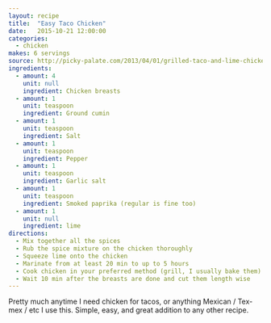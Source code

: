 ```yaml
---
layout: recipe
title:  "Easy Taco Chicken"
date:   2015-10-21 12:00:00
categories:
  - chicken
makes: 6 servings
source: http://picky-palate.com/2013/04/01/grilled-taco-and-lime-chicken-for-tacos/
ingredients:
  - amount: 4
    unit: null
    ingredient: Chicken breasts
  - amount: 1
    unit: teaspoon
    ingredient: Ground cumin
  - amount: 1
    unit: teaspoon
    ingredient: Salt
  - amount: 1
    unit: teaspoon
    ingredient: Pepper
  - amount: 1
    unit: teaspoon
    ingredient: Garlic salt
  - amount: 1
    unit: teaspoon
    ingredient: Smoked paprika (regular is fine too)
  - amount: 1
    unit: null
    ingredient: lime
directions:
  - Mix together all the spices
  - Rub the spice mixture on the chicken thoroughly
  - Squeeze lime onto the chicken
  - Marinate from at least 20 min to up to 5 hours
  - Cook chicken in your preferred method (grill, I usually bake them)
  - Wait 10 min after the breasts are done and cut them length wise
---
```


Pretty much anytime I need chicken for tacos, or anything Mexican / Tex-mex / etc I use this. Simple, easy, and great addition to any other recipe.
